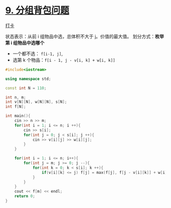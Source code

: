 # [9. 分组背包问题](https://www.acwing.com/problem/content/9/)

[打卡](https://www.acwing.com/activity/content/problem/content/1001/1/)

状态表示：从前 i 组物品中选，总体积不大于 j。价值的最大值。
划分方式：**枚举第 i 组物品中选哪个**

- 一个都不选： `f[i-1, j]`,
- 选第 k 个物品：`f[i - 1, j - v[i, k] + w[i, k]]`

```c++
#include<iostream>

using namespace std;

const int N = 110;

int n, m;
int v[N][N], w[N][N], s[N];
int f[N];

int main(){
    cin >> n >> m;
    for(int i = 1; i <= n; i ++){
        cin >> s[i];
        for(int j = 0; j < s[i]; j ++){
            cin >> v[i][j] >> w[i][j];
        }
    }

    for(int i = 1; i <= n; i++){
        for(int j = m; j >= 0; j --){
            for(int k = 0; k < s[i]; k ++){
                if(v[i][k] <= j) f[j] = max(f[j], f[j - v[i][k]] + w[i][k]);
            }
        }
    }
    cout << f[m] << endl;
    return 0;
}

```
